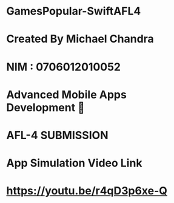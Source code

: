 # GamesPopular-SwiftAFL4

# Created By Michael Chandra
# NIM : 0706012010052

# Advanced Mobile Apps Development 📱
# AFL-4 SUBMISSION


# App Simulation Video Link
# https://youtu.be/r4qD3p6xe-Q
